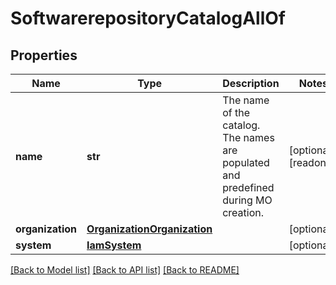 # SoftwarerepositoryCatalogAllOf

## Properties
Name | Type | Description | Notes
------------ | ------------- | ------------- | -------------
**name** | **str** | The name of the catalog. The names are populated and predefined during MO creation.    | [optional] [readonly] 
**organization** | [**OrganizationOrganization**](.md) |  | [optional] 
**system** | [**IamSystem**](.md) |  | [optional] 

[[Back to Model list]](../README.md#documentation-for-models) [[Back to API list]](../README.md#documentation-for-api-endpoints) [[Back to README]](../README.md)


